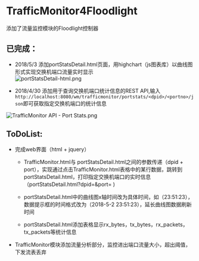 # TrafficMonitor4Floodlight
添加了流量监控模块的Floodlight控制器

## 已完成：
* 2018/5/3  添加portStatsDetail.html页面，用highchart（js图表库）以曲线图形式实现交换机端口流量实时显示  
![portStatsDetail-html.png](
https://github.com/Chentingz/TrafficMonitor4Floodlight/blob/master/img4ReadMe/portStatsDetail-html.png)

* 2018/4/30 添加用于查询交换机端口统计信息的REST API,输入`http://localhost:8080/wm/trafficmonitor/portstats/<dpid>/<portno>/json`即可获取指定交换机端口的统计信息  

![TrafficMonitor API - Port Stats.png](https://github.com/Chentingz/TrafficMonitor4Floodlight/blob/master/img4ReadMe/TrafficMonitor%20API%20-%20Port%20Stats.png)
  
## ToDoList:
* 完成web界面（html + jquery）  

  * TrafficMonitor.html与 portStatsDetail.html之间的参数传递（dpid + port），实现通过点击TrafficMonitor.html表格中的某行数据，跳转到portStatsDetail.html，打印指定交换机端口的实时信息（portStatsDetail.html?dpid=<dpid>&port=<port> )  
  
  * portStatsDetail.html中的曲线图x轴时间改为具体时间，如（23:51:23），数据提示框的时间格式改为（2018-5-2 23:51:23），延长曲线图数据刷新时间  

  * portStatsDetail.html添加表格显示rx_bytes，tx_bytes，rx_packets，tx_packets等统计信息  

* TrafficMonitor模块添加流量分析部分，监控进出端口流量大小，超出阈值，下发流表丢弃  

